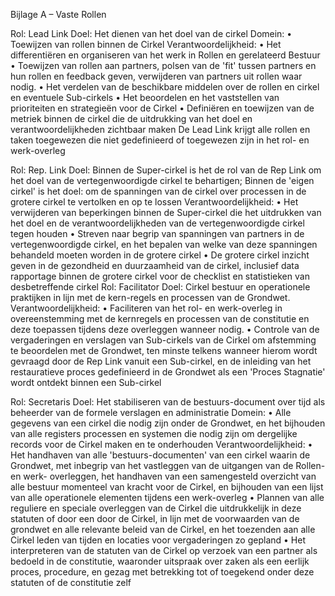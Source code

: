 Bijlage A – Vaste Rollen

Rol: Lead Link
Doel:
Het dienen van het doel van de cirkel
Domein:
• Toewijzen van rollen binnen de Cirkel
Verantwoordelijkheid:
• Het differentiëren en organiseren van het werk in Rollen en gerelateerd Bestuur
• Toewijzen van rollen aan partners, polsen van de 'fit' tussen partners en hun rollen
en feedback geven, verwijderen van partners uit rollen waar nodig.
• Het verdelen van de beschikbare middelen over de rollen en cirkel en eventuele
Sub-cirkels
• Het beoordelen en het vaststellen van prioriteiten en strategieën voor de Cirkel
• Definiëren en toewijzen van de metriek binnen de cirkel die de uitdrukking van het
doel en verantwoordelijkheden zichtbaar maken
De Lead Link krijgt alle rollen en taken toegewezen die niet gedefinieerd of toegewezen
zijn in het rol- en werk-overleg

Rol: Rep. Link
Doel:
Binnen de Super-cirkel is het de rol van de Rep Link om het doel van de
vertegenwoordigde cirkel te behartigen;
Binnen de 'eigen cirkel' is het doel: om de spanningen van de cirkel over processen
in de grotere cirkel te vertolken en op te lossen
Verantwoordelijkheid:
• Het verwijderen van beperkingen binnen de Super-cirkel die het uitdrukken van het
doel en de verantwoordelijkheden van de vertegenwoordigde cirkel tegen houden
• Streven naar begrip van spanningen van partners in de vertegenwoordigde cirkel,
en het bepalen van welke van deze spanningen behandeld moeten worden in de
grotere cirkel
• De grotere cirkel inzicht geven in de gezondheid en duurzaamheid van de cirkel,
inclusief data rapportage binnen de grotere cirkel voor de checklist en statistieken
van desbetreffende cirkel
Rol: Facilitator
Doel:
Cirkel bestuur en operationele praktijken in lijn met de kern-regels en processen
van de Grondwet.
Verantwoordelijkheid:
• Faciliteren van het rol- en werk-overleg in overeenstemming met de kernregels en
processen van de constitutie en deze toepassen tijdens deze overleggen wanneer
nodig.
• Controle van de vergaderingen en verslagen van Sub-cirkels van de Cirkel om
afstemming te beoordelen met de Grondwet, ten minste telkens wanneer hierom
wordt gevraagd door de Rep Link vanuit een Sub-cirkel, en de inleiding van het
restauratieve proces gedefinieerd in de Grondwet als een 'Proces Stagnatie' wordt
ontdekt binnen een Sub-cirkel

Rol: Secretaris
Doel:
Het stabiliseren van de bestuurs-document over tijd als beheerder van de formele
verslagen en administratie
Domein:
• Alle gegevens van een cirkel die nodig zijn onder de Grondwet, en het bijhouden
van alle registers processen en systemen die nodig zijn om dergelijke records voor
de Cirkel maken en te onderhouden
Verantwoordelijkheid:
• Het handhaven van alle 'bestuurs-documenten' van een cirkel waarin de Grondwet,
met inbegrip van het vastleggen van de uitgangen van de Rollen- en werk-
overleggen, het handhaven van een samengesteld overzicht van alle bestuur
momenteel van kracht voor de Cirkel, en bijhouden van een lijst van alle
operationele elementen tijdens een werk-overleg
• Plannen van alle reguliere en speciale overleggen van de Cirkel die uitdrukkelijk in
deze statuten of door een door de Cirkel, in lijn met de voorwaarden van de
grondwet en alle relevante beleid van de Cirkel, en het toezenden aan alle Cirkel
leden van tijden en locaties voor vergaderingen zo gepland
• Het interpreteren van de statuten van de Cirkel op verzoek van een partner als
bedoeld in de constitutie, waaronder uitspraak over zaken als een eerlijk proces,
procedure, en gezag met betrekking tot of toegekend onder deze statuten of de
constitutie zelf
